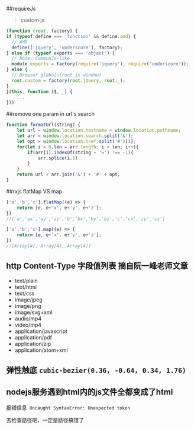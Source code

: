##requireJs
> custom.js

```js
(function (root, factory) {
if (typeof define === 'function' && define.amd) {
  // AMD
  define(['jquery', 'underscore'], factory);
} else if (typeof exports === 'object') {
  // Node, CommonJs-like
  module.exports = factory(require('jquery'), require('underscore'));
} else {
  // Browser globals(root is window)
  root.custom = factory(root.jQuery, root._);
}
}(this, function ($, _) {
	...
}))
```

##remove one param in url's search
```js
function formatUrl(string) {
	let url = window.location.hostname + window.location.pathname;
    let arr = window.location.search.split('&');
    let opt = window.location.href.split('#')[1];
    for(let i = 0,len = arr.length; i < len; i++){
        if(arr[i].indexOf(string + '=') !== -1){
            arr.splice(i,1)
        }
    }
	return url + arr.join('&') + '#' + opt;
}
```

##rxjs flatMap VS map
```js
['a','b','c'].flatMap((e) => {
	return [e, e+'x', e+'y', e+'z'];
})
//['a','ax','ay','az','b','bx','by','bz','c','cx','cy','cz']

['a','b','c'].map((e) => {
	return [e, e+'x', e+'y', e+'z'];
})
//[Array[4], Array[4], Array[4]]
```

## http Content-Type 字段值列表 摘自阮一峰老师文章
- text/plain
- text/html
- text/css
- image/jpeg
- image/png
- image/svg+xml
- audio/mp4
- video/mp4
- application/javascript
- application/pdf
- application/zip
- application/atom+xml

## 弹性触底 `cubic-bezier(0.36, -0.64, 0.34, 1.76)`

## nodejs服务遇到html内的js文件全都变成了html

报错信息` Uncaught SyntaxError: Unexpected token` 

去检查路径吧，一定是路径搞错了
